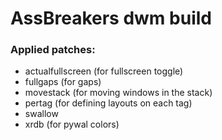 # AssBreakers dwm build

### Applied patches:

+ actualfullscreen (for fullscreen toggle)
+ fullgaps (for gaps)
+ movestack (for moving windows in the stack)
+ pertag (for defining layouts on each tag)
+ swallow
+ xrdb (for pywal colors)
